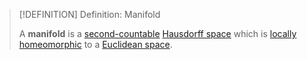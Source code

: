 >[!DEFINITION] Definition: Manifold
>
>A **manifold** is a [second-countable](../../Topology/Bases/Second-Countability%20Axiom.md) [Hausdorff space](../../Topology/Hausdorff%20Spaces/Hausdorff%20Space.md) which is [locally homeomorphic](../../Topology/Continuity/Homeomorphisms/Locally%20Homeomorphic%20Spaces.md) to a [Euclidean space](../Euclidean%20Geometry/Euclidean%20Space/Euclidean%20Space.md).
>
